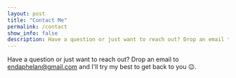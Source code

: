 ```yaml
---
layout: post
title: "Contact Me"
permalink: /contact
show_info: false
description: Have a question or just want to reach out? Drop an email to...
---
```


Have a question or just want to reach out? Drop an email to <a href="mailto:endaphelan@gmail.com" target="_blank">endaphelan@gmail.com</a> and I'll try my best to get back to you 😉.
